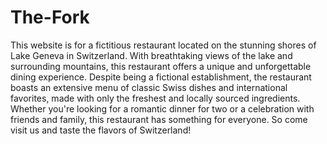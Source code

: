 # The-Fork

This website is for a fictitious restaurant located on the stunning shores of Lake Geneva in Switzerland. With breathtaking views of the lake and surrounding mountains, this restaurant offers a unique and unforgettable dining experience. Despite being a fictional establishment, the restaurant boasts an extensive menu of classic Swiss dishes and international favorites, made with only the freshest and locally sourced ingredients. Whether you're looking for a romantic dinner for two or a celebration with friends and family, this restaurant has something for everyone. So come visit us and taste the flavors of Switzerland!